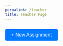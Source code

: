 ```yaml
---
permalink: /teacher
title: Teacher Page
---
```


<!DOCTYPE html>

<html lang="en">

<head>
    <meta charset="UTF-8">
    <meta name="viewport" content="width=device-width, initial-scale=1.0">
    <title>Assignment Checker & Turn-In Platform</title>
    <style>
        body {
            font-family: Arial, sans-serif;
            padding: 20px;
        }

        .button {
            padding: 10px 20px;
            border: none;
            border-radius: 5px;
            cursor: pointer;
            font-size: 16px;
            margin-top: 10px;
        }

        .button-blue {
            background-color: blue;
            color: white;
        }

        .button-green {
            background-color: green;
            color: white;
        }

        .input-field {
            margin-bottom: 20px;
        }

        .input-field label {
            display: block;
            margin-bottom: 5px;
        }

        .input-field input[type="text"],
        .input-field select,
        .input-field input[type="number"] {
            width: 100%;
            padding: 10px;
            border: 1px solid #ccc;
            border-radius: 5px;
            font-size: 16px;
        }

        table {
            width: 100%;
            border-collapse: collapse;
            margin-top: 20px;
            border: 1px solid #aaa;
        }

        table, th, td {
            border: 1px solid #aaa;
        }

        th, td {
            padding: 10px;
            text-align: left;
        }

        th {
            background-color: #f5f5f5;
        }

        h2 {
            text-align: center;
            margin-top: 40px;
        }

        #assignmentForm {
            margin-top: 20px;
        }

        .edit-btn {
            background-color: transparent;
            border: none;
            cursor: pointer;
            font-size: 1.5rem;
            color: #007BFF;
        }
    </style>
</head>

<body>
<<<<<<< HEAD

<button class="button button-blue" onclick="showForm()">+ New Assignment</button>

<div id="assignmentForm" style="display: none;">
    <div class="input-field">
        <label for="title">Title of Assignment:</label>
        <input type="text" id="title" name="title">
    </div>

    <div class="input-field">
        <label for="description">Description of Assignment:</label>
        <input type="text" id="description" name="description">
    </div>

    <div class="input-field">
        <label for="category">Assignment Category:</label>
        <select id="category" name="category">
            <option value="homework">Homework</option>
            <option value="project">Project</option>
            <option value="exam">Exam</option>
        </select>
    </div>

    <div class="input-field">
        <label for="week">Assignment Week:</label>
        <select id="week" name="week">
            <option value="Week 1">Week 1</option>
            <option value="Week 2">Week 2</option>
            <option value="Week 3">Week 3</option>
            <option value="Week 4">Week 4</option>
            <option value="Week 5">Week 5</option>
            <option value="Week 6">Week 6</option>
          <option value="Week 7">Week 7</option>
          <option value="Week 8">Week 8</option>
          <option value="Week 9">Week 9</option>
          <option value="Week 10">Week 10</option>
          <option value="Week 11">Week 11</option>
          <option value="Week 12">Week 12</option>
          <option value="Week 13">Week 13</option>
          <option value="Week 14">Week 14</option>
          <option value="Week 15">Week 15</option>
          <option value="Week 16">Week 16</option>
          <option value="Week 17">Week 17</option>
          <option value="Week 18">Week 18</option>
          <option value="Week 19">Week 19</option>
          <option value="Week 20">Week 20</option>
          <option value="Week 21">Week 21</option>
          <option value="Week 22">Week 22</option>
          <option value="Week 23">Week 23</option>
          <option value="Week 24">Week 24</option>
          <option value="Week 25">Week 25</option>
          <option value="Week 26">Week 26</option>
          <option value="Week 27">Week 27</option>
          <option value="Week 28">Week 28</option>
          <option value="Week 29">Week 29</option>
          <option value="Week 30">Week 30</option>
          <option value="Week 31">Week 31</option>
          <option value="Week 32">Week 32</option>
          <option value="Week 33">Week 33</option>
          <option value="Week 34">Week 34</option>
            <option value="Week 35">Week 35</option>
            <option value="Week 36">Week 36</option>
        </select>
    </div>
=======
    <!-- Middleware to check JWT and user role -->
    <script>
        function checkJWTAndRole(route) {
            const token = localStorage.getItem('jwt'); // Retrieve JWT from local storage
            if (token) {
                // Verify and decode the JWT token
                const decodedToken = jwt_decode(token);
    
                // Check if the user is an admin (role === 1)
                if (decodedToken.role === 1) {
                    // Admin user is authorized for the teacher page
                    if (route === '/teacher') {
                        window.location.href = route; // Redirect to the teacher page
                    } else {
                        // Admin user is not authorized for non-teacher routes
                        window.location.href = '/access-denied'; // Redirect to access denied page
                    }
                } else {
                    // Non-admin user is authorized for the student page
                    if (route === '/index') {
                        window.location.href = route; // Redirect to the student page
                    } else {
                        // Non-admin user is not authorized for non-student routes
                        window.location.href = '/access-denied'; // Redirect to access denied page
                    }
                }
            } else {
                // No JWT token, user is not authenticated, redirect to login page
                window.location.href = '/login'; // Redirect to login page
            }
        }
    
        // Call the middleware with the current route
        checkJWTAndRole(window.location.pathname);
    </script>
    <!-- End of Middleware -->

    <button class="button button-blue" onclick="uiManager.showForm()">+ New Assignment</button>
    <div id="assignmentForm" style="display: none;">
        <div class="input-field">
            <label for="title">Title of Assignment:</label>
            <input type="text" id="title" name="title">
        </div>

        <div class "input-field">
            <label for="description">Description of Assignment:</label>
            <input type="text" id="description" name="description">
        </div>

        <div class="input-field">
            <label for="category">Assignment Category:</label>
            <select id="category" name="category">
                <option value="homework">Homework</option>
                <option value="project">Project</option>
                <option value="exam">Exam</option>
            </select>
        </div>

        <div class="input-field">
            <label for="week">Assignment Week:</label>
            <select id="week" name="week">
                <!-- ... (same as before) -->
            </select>
        </div>

        <div class="input-field">
            <label for="points">Points:</label>
            <input type="number" id="points" name="points">
        </div>

        <button class="button button-green" onclick="uiManager.saveAssignment()">Save</button>
    </div>

    <h2>Your Published Assignments</h2>
    <div id="savedAssignments"></div>

    <script>
        class Assignment {
            constructor(title, description, category, week, points) {
                this.title = title;
                this.description = description;
                this.category = category;
                this.week = week;
                this.points = points;
            }
        }
>>>>>>> 2a8eb2432b4e8f813001138e8a67781dcd940c0d

        class AssignmentManager {
            constructor() {
                this.assignments = this.getAssignmentsFromStorage();
            }

            getAssignmentsFromStorage() {
                let assignments = localStorage.getItem('assignments');
                return assignments ? JSON.parse(assignments) : [];
            }

            saveAssignmentToStorage() {
                localStorage.setItem('assignments', JSON.stringify(this.assignments));
            }

            addAssignment(assignment) {
                this.assignments.push(assignment);
                this.saveAssignmentToStorage();
            }

            updateAssignment(index, updatedAssignment) {
                this.assignments[index] = updatedAssignment;
                this.saveAssignmentToStorage();
            }
        }

<<<<<<< HEAD
    <button class="button button-green" onclick="saveAssignment()">Save</button>
</div>

<h2>Your Published Assignments</h2>
<div id="savedAssignments"></div>

<script>
   <!DOCTYPE html>
<html lang="en">

<head>
    <meta charset="UTF-8">
    <meta name="viewport" content="width=device-width, initial-scale=1.0">
    <title>Assignment Checker & Turn-In Platform</title>
    <link href="https://fonts.googleapis.com/css2?family=Poppins:wght@400;500;600&display=swap" rel="stylesheet">
    <style>
        body {
            font-family: Arial, sans-serif;
            padding: 20px;
            background-color: #f4f4f4;
        }

        .button {
            padding: 10px 20px;
            border: none;
            border-radius: 5px;
            cursor: pointer;
            font-size: 16px;
            margin-top: 10px;
            transition: background-color 0.3s;
        }

        .button:hover {
            opacity: 0.9;
        }

        .button-blue {
            background-color: #007BFF;
            color: white;
        }

        .button-green {
            background-color: #28a745;
            color: white;
        }

        .input-field {
            margin-bottom: 20px;
            background-color: #fff;
            padding: 10px;
            border-radius: 5px;
            box-shadow: 0 0 10px rgba(0, 0, 0, 0.1);
        }

        .input-field label {
            display: block;
            margin-bottom: 5px;
        }

        .input-field input[type="text"],
        .input-field select,
        .input-field input[type="number"],
        .input-field input[type="date"] {
            width: 100%;
            padding: 10px;
            border: 1px solid #ccc;
            border-radius: 5px;
            font-size: 16px;
        }

        table {
            width: 100%;
            border-collapse: collapse;
            margin-top: 20px;
            background-color: #fff;
            box-shadow: 0 0 10px rgba(0, 0, 0, 0.1);
        }

        table, th, td {
            border: 1px solid #aaa;
        }

        th, td {
            padding: 10px;
            text-align: left;
        }

        th {
            background-color: #f5f5f5;
        }

        h2 {
            text-align: center;
            margin-top: 40px;
        }

        #assignmentForm {
            margin-top: 20px;
        }

        .edit-btn {
            background-color: transparent;
            border: none;
            cursor: pointer;
            font-size: 1.5rem;
            color: #007BFF;
            transition: color 0.3s;
        }

        .edit-btn:hover {
            color: #0056b3;
        }
    </style>
</head>

<body>
    <button class="button button-blue" onclick="showForm()">+ New Assignment</button>
    <div id="assignmentForm" style="display: none;">
        <div class="input-field">
            <label for="title">Title of Assignment:</label>
            <input type="text" id="title" name="title">
        </div>

        <div class="input-field">
            <label for="description">Description of Assignment:</label>
            <input type="text" id="description" name="description">
        </div>

        <div class="input-field">
            <label for="category">Assignment Category:</label>
            <select id="category" name="category">
                <option value="homework">Homework</option>
                <option value="project">Project</option>
                <option value="exam">Exam</option>
            </select>
        </div>

        <div class="input-field">
            <label for="week">Assignment Week:</label>
            <select id="week" name="week">
                <option value="Week 1">Week 1</option>
                <option value="Week 2">Week 2</option>
          <option value="Week 3">Week 3</option>
          <option value="Week 4">Week 4</option>
          <option value="Week 5">Week 5</option>
          <option value="Week 6">Week 6</option>
          <option value="Week 7">Week 7</option>
          <option value="Week 8">Week 8</option>
          <option value="Week 9">Week 9</option>
          <option value="Week 10">Week 10</option>
          <option value="Week 11">Week 11</option>
          <option value="Week 12">Week 12</option>
          <option value="Week 13">Week 13</option>
          <option value="Week 14">Week 14</option>
          <option value="Week 15">Week 15</option>
          <option value="Week 16">Week 16</option>
          <option value="Week 17">Week 17</option>
          <option value="Week 18">Week 18</option>
          <option value="Week 19">Week 19</option>
          <option value="Week 20">Week 20</option>
          <option value="Week 21">Week 21</option>
          <option value="Week 22">Week 22</option>
          <option value="Week 23">Week 23</option>
          <option value="Week 24">Week 24</option>
          <option value="Week 25">Week 25</option>
          <option value="Week 26">Week 26</option>
          <option value="Week 27">Week 27</option>
          <option value="Week 28">Week 28</option>
          <option value="Week 29">Week 29</option>
          <option value="Week 30">Week 30</option>
          <option value="Week 31">Week 31</option>
          <option value="Week 32">Week 32</option>
          <option value="Week 33">Week 33</option>
          <option value="Week 34">Week 34</option>
          <option value="Week 35">Week 35</option>
                <option value="Week 36">Week 36</option>
            </select>
        </div>

        <div class="input-field">
            <label for="points">Points:</label>
            <input type="number" id="points" name="points">
        </div>

        <div class="input-field">
            <label for="dueDate">Due Date:</label>
            <input type="date" id="dueDate" name="dueDate">
        </div>

        <button class="button button-green" onclick="saveAssignment()">Save</button>
    </div>

    <h2>Your Published Assignments</h2>
    <div id="savedAssignments"></div>

    <script>
        let currentEditIndex = null;

        function showForm() {
            document.getElementById('assignmentForm').style.display = 'block';
        }

        function saveAssignment() {
            let assignments = localStorage.getItem('assignments');
            assignments = assignments ? JSON.parse(assignments) : [];
            
            let assignment = {
                title: document.getElementById('title').value,
                description: document.getElementById('description').value,
                category: document.getElementById('category').value,
                week: document.getElementById('week').value,
                points: document.getElementById('points').value,
                dueDate: document.getElementById('dueDate').value
            };

            if (currentEditIndex !== null) {
                assignments[currentEditIndex] = assignment;
                currentEditIndex = null;
            } else {
                assignments.push(assignment);
            }
            
            localStorage.setItem('assignments', JSON.stringify(assignments));
            displayAssignments();
            document.getElementById('assignmentForm').style.display = 'none'; // Hide the form after saving

            alert('Assignment saved!');
        }

        function editAssignment(index) {
            const assignments = JSON.parse(localStorage.getItem('assignments'));
            const assignment = assignments[index];

            document.getElementById('title').value = assignment.title;
            document.getElementById('description').value = assignment.description;
            document.getElementById('category').value = assignment.category;
            document.getElementById('week').value = assignment.week;
            document.getElementById('points').value = assignment.points;
            document.getElementById('dueDate').value = assignment.dueDate;

            currentEditIndex = index;

            showForm();
        }

        function displayAssignments() {
            let assignments = localStorage.getItem('assignments');
            assignments = assignments ? JSON.parse(assignments) : [];

            let tableHtml = `
            <table>
                <thead>
                    <tr>
                        <th>Title</th>
                        <th>Description</th>
                        <th>Category</th>
                        <th>Week</th>
                        <th>Points</th>
                        <th>Due Date</th>
                        <th>Edit</th>
                    </tr>
                </thead>
                <tbody>
            `;
            assignments.forEach((assignment, index) => {
                tableHtml += `
                    <tr>
                        <td>${assignment.title}</td>
                        <td>${assignment.description}</td>
                        <td>${assignment.category}</td>
                        <td>${assignment.week}</td>
                        <td>${assignment.points}</td>
                        <td>${assignment.dueDate}</td>
                        <td><button class="edit-btn" onclick="editAssignment(${index})">✏️</button></td>
                    </tr>
                `;
            });

            tableHtml += '</tbody></table>';
            document.getElementById('savedAssignments').innerHTML = tableHtml;
        }

        window.onload = function() {
            displayAssignments();
        };
    </script>
</body>
</html>

</script>
=======
        class UIManager {
            constructor(assignmentManager) {
                this.assignmentManager = assignmentManager;
                this.currentEditIndex = null;
            }

            showForm() {
                document.getElementById('assignmentForm').style.display = 'block';
            }

            hideForm() {
                document.getElementById('assignmentForm').style.display = 'none';
            }

            getFormData() {
                return new Assignment(
                    document.getElementById('title').value,
                    document.getElementById('description').value,
                    document.getElementById('category').value,
                    document.getElementById('week').value,
                    document.getElementById('points').value
                );
            }

            saveAssignment() {
                const assignment = this.getFormData();
                if (this.currentEditIndex !== null) {
                    this.assignmentManager.updateAssignment(this.currentEditIndex, assignment);
                    this.currentEditIndex = null;
                } else {
                    this.assignmentManager.addAssignment(assignment);
                }
                this.displayAssignments();
                this.hideForm();
                alert('Assignment saved!');
            }

            editAssignment(index) {
                const assignment = this.assignmentManager.assignments[index];
                document.getElementById('title').value = assignment.title;
                document.getElementById('description').value = assignment.description;
                document.getElementById('category').value = assignment.category;
                document.getElementById('week').value = assignment.week;
                document.getElementById('points').value = assignment.points;
                this.currentEditIndex = index;
                this.showForm();
            }

            displayAssignments() {
                let tableHtml = `
                <table>
                    <thead>
                        <tr>
                            <th>Title</th>
                            <th Description</th>
                            <th>Category</th>
                            <th>Week</th>
                            <th>Points</th>
                            <th>Edit</th>
                        </tr>
                    </thead>
                    <tbody>
                `;

                this.assignmentManager.assignments.forEach((assignment, index) => {
                    tableHtml += `
                        <tr>
                            <td>${assignment.title}</td>
                            <td>${assignment.description}</td>
                            <td>${assignment.category}</td>
                            <td>${assignment.week}</td>
                            <td>${assignment.points}</td>
                            <td><button class="edit-btn" onclick="uiManager.editAssignment(${index})">✏️</button></td>
                        </tr>
                    `;
                });

                tableHtml += '</tbody></table>';
                document.getElementById('savedAssignments').innerHTML = tableHtml;
            }
        }
>>>>>>> 2a8eb2432b4e8f813001138e8a67781dcd940c0d

        const assignmentManager = new AssignmentManager();
        const uiManager = new UIManager(assignmentManager);

        window.onload = function() {
            uiManager.displayAssignments();
        };
    </script>
</body>
</html>
